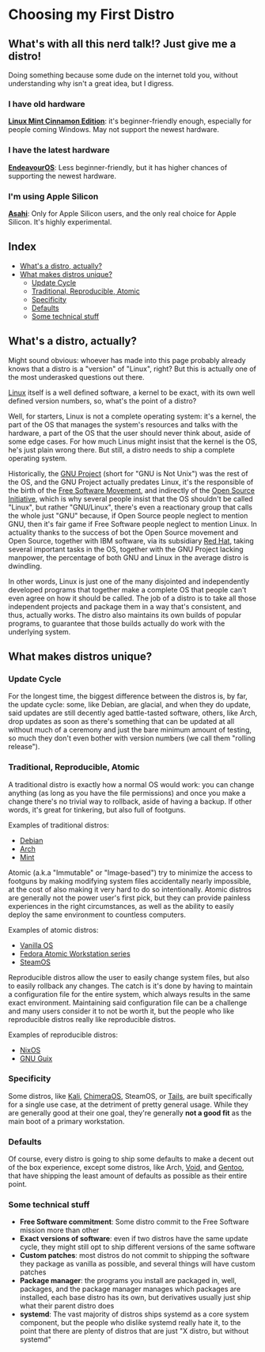 # Choosing my First Distro

## What's with all this nerd talk!? Just give me a distro!
Doing something because some dude on the internet told you, without understanding why isn't a great idea, but I digress.

### I have old hardware
**[Linux Mint Cinnamon Edition](https://linuxmint.com/)**: it's beginner-friendly enough, especially for people coming Windows. May not support the newest hardware.

### I have the latest hardware
**[EndeavourOS](https://endeavouros.com/)**: Less beginner-friendly, but it has higher chances of supporting the newest hardware.

### I'm using Apple Silicon
**[Asahi](https://asahilinux.org/)**: Only for Apple Silicon users, and the only real choice for Apple Silicon. It's highly experimental.

## Index
<!-- vim-markdown-toc GFM -->

* [What's a distro, actually?](#whats-a-distro-actually)
* [What makes distros unique?](#what-makes-distros-unique)
    * [Update Cycle](#update-cycle)
    * [Traditional, Reproducible, Atomic](#traditional-reproducible-atomic)
    * [Specificity](#specificity)
    * [Defaults](#defaults)
    * [Some technical stuff](#some-technical-stuff)

<!-- vim-markdown-toc -->

## What's a distro, actually?

Might sound obvious: whoever has made into this page probably already knows that a distro is a "version" of "Linux", right? But this is actually one of the most underasked questions out there.

[Linux](https://kernel.org) itself is a well defined software, a kernel to be exact, with its own well defined version numbers, so, what's the point of a distro?

Well, for starters, Linux is not a complete operating system: it's a kernel, the part of the OS that manages the system's resources and talks with the hardware, a part of the OS that the user should never think about, aside of some edge cases. For how much Linus might insist that the kernel is the OS, he's just plain wrong there. But still, a distro needs to ship a complete operating system.

Historically, the [GNU Project](https://gnu.org) (short for "GNU is Not Unix") was the rest of the OS, and the GNU Project actually predates Linux, it's the responsible of the birth of the [Free Software Movement](https://fsf.org), and indirectly of the [Open Source Initiative](https://opensource.org/), which is why several people insist that the OS shouldn't be called "Linux", but rather "GNU/Linux", there's even a reactionary group that calls the whole just "GNU" because, if Open Source people neglect to mention GNU, then it's fair game if Free Software people neglect to mention Linux. In actuality thanks to the success of bot the Open Source movement and Open Source, together with IBM software, via its subsidiary [Red Hat](https://redhat.com), taking several important tasks in the OS, together with the GNU Project lacking manpower, the percentage of both GNU and Linux in the average distro is dwindling.

In other words, Linux is just one of the many disjointed and independently developed programs that together make a complete OS that people can't even agree on how it should be called. The job of a distro is to take all those independent projects and package them in a way that's consistent, and thus, actually works. The distro also maintains its own builds of popular programs, to guarantee that those builds actually do work with the underlying system.

## What makes distros unique?

### Update Cycle
For the longest time, the biggest difference between the distros is, by far, the update cycle: some, like Debian, are glacial, and when they do update, said updates are still decently aged battle-tasted software, others, like Arch, drop updates as soon as there's something that can be updated at all without much of a ceremony and just the bare minimum amount of testing, so much they don't even bother with version numbers (we call them "rolling release").

### Traditional, Reproducible, Atomic
A traditional distro is exactly how a normal OS would work: you can change anything (as long as you have the file permissions) and once you make a change there's no trivial way to rollback, aside of having a backup. If other words, it's great for tinkering, but also full of footguns.

Examples of traditional distros:
- [Debian](https://debian.org)
- [Arch](https://archlinux.org)
- [Mint](https://linuxmint.com)

Atomic (a.k.a "Immutable" or "Image-based") try to minimize the access to footguns by making modifying system files accidentally nearly impossible, at the cost of also making it very hard to do so intentionally. Atomic distros are generally not the power user's first pick, but they can provide painless experiences in the right circumstances, as well as the ability to easily deploy the same environment to countless computers.

Examples of atomic distros:
- [Vanilla OS](https://vanillaos.org/)
- [Fedora Atomic Workstation series](https://fedoraproject.org/atomic-desktops/)
- [SteamOS](https://store.steampowered.com/steamos)

Reproducible distros allow the user to easily change system files, but also to easily rollback any changes. The catch is it's done by having to maintain a configuration file for the entire system, which always results in the same exact environment. Maintaining said configuration file can be a challenge and many users consider it to not be worth it, but the people who like reproducible distros really like reproducible distros.

Examples of reproducible distros:
- [NixOS](https://nixos.org/)
- [GNU Guix](https://guix.gnu.org/)

### Specificity
Some distros, like [Kali](https://www.kali.org/), [ChimeraOS](https://chimeraos.org/), SteamOS, or [Tails](https://tails.net/), are built specifically for a single use case, at the detriment of pretty general usage. While they are generally good at their one goal, they're generally **not a good fit** as the main boot of a primary workstation.

### Defaults
Of course, every distro is going to ship some defaults to make a decent out of the box experience, except some distros, like Arch, [Void](https://voidlinux.org/), and [Gentoo](https://www.gentoo.org/), that have shipping the least amount of defaults as possible as their entire point.

### Some technical stuff

- **Free Software commitment**: Some distro commit to the Free Software mission more than other
- **Exact versions of software**: even if two distros have the same update cycle, they might still opt to ship different versions of the same software
- **Custom patches**: most distros do not commit to shipping the software they package as vanilla as possible, and several things will have custom patches
- **Package manager**: the programs you install are packaged in, well, packages, and the package manager manages which packages are installed, each base distro has its own, but derivatives usually just ship what their parent distro does
- **systemd**: The vast majority of distros ships systemd as a core system component, but the people who dislike systemd really hate it, to the point that there are plenty of distros that are just "X distro, but without systemd"

